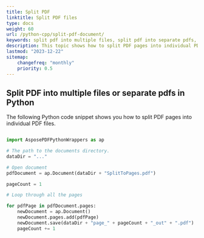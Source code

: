 ```yaml
---
title: Split PDF
linktitle: Split PDF files
type: docs
weight: 60
url: /python-cpp/split-pdf-document/
keywords: split pdf into multiple files, split pdf into separate pdfs, split pdf python
description: This topic shows how to split PDF pages into individual PDF files in your Python applications.
lastmod: "2023-12-22"
sitemap:
    changefreq: "monthly"
    priority: 0.5
---
```


## Split PDF into multiple files or separate pdfs in Python

The following Python code snippet shows you how to split PDF pages into individual PDF files.

```python

import AsposePDFPythonWrappers as ap

# The path to the documents directory.
dataDir = "..."

# Open document
pdfDocument = ap.Document(dataDir + "SplitToPages.pdf")

pageCount = 1

# Loop through all the pages

for pdfPage in pdfDocument.pages:
    newDocument = ap.Document()
    newDocument.pages.add(pdfPage)
    newDocument.save(dataDir + "page_" + pageCount + "_out" + ".pdf")
    pageCount += 1

```
